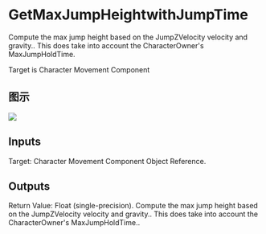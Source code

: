 # GetMaxJumpHeightwithJumpTime

Compute the max jump height based on the JumpZVelocity velocity and gravity.. This does take into account the CharacterOwner's MaxJumpHoldTime.

Target is Character Movement Component

## 图示

![]($-20221218-20182278.png)

## Inputs

Target: Character Movement Component Object Reference.  

## Outputs

Return Value: Float (single-precision). Compute the max jump height based on the JumpZVelocity velocity and gravity.. This does take into account the CharacterOwner's MaxJumpHoldTime..

